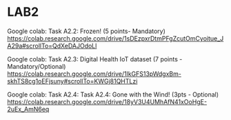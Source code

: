 # LAB2

Google colab: Task A2.2: Frozen! (5 points- Mandatory)
https://colab.research.google.com/drive/1sDEzpxrDtmPFgZcutOmCyoitue_JA29a#scrollTo=QdXeDAJOdoLl

Google colab: Task A2.3: Digital Health IoT dataset (7 points - Mandatory/Optional)
https://colab.research.google.com/drive/1lkGFS13pWdgxBm-skhTS8cg1oEFjsuny#scrollTo=KWGj81QHTLzi

Google colab: Task A2.4: Task A2.4: Gone with the Wind!  (3pts - Optional)
https://colab.research.google.com/drive/18yV3U4UMhAfN41xOoHgE-2uEx_AmN6eq

